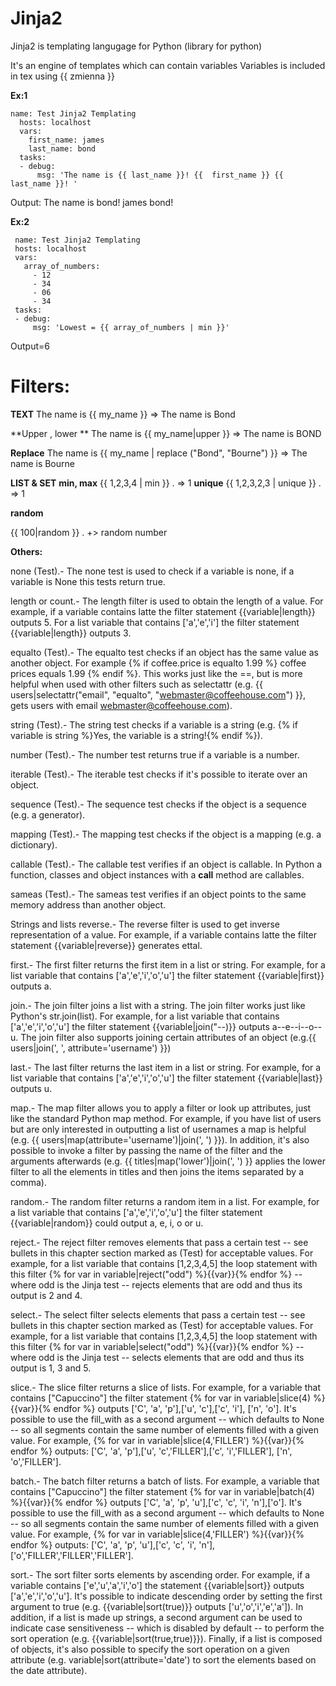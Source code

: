 # Jinja2

Jinja2 is templating langugage for Python (library for python)

It's an engine of templates which can contain variables
Variables is included in tex using {{ zmienna }}

**Ex:1**

```
name: Test Jinja2 Templating
  hosts: localhost
  vars:
    first_name: james
    last_name: bond
  tasks:
  - debug:
      msg: 'The name is {{ last_name }}! {{  first_name }} {{ last_name }}! '
 ```    
    
    
 Output: The name is bond! james bond!
 
 **Ex:2**
 
 ```
  name: Test Jinja2 Templating
  hosts: localhost
  vars:
    array_of_numbers:
      - 12
      - 34
      - 06
      - 34
  tasks:
  - debug:
      msg: 'Lowest = {{ array_of_numbers | min }}'
 ```
 
 Output=6
 
 # Filters:
 
 **TEXT**
 The name is {{ my_name }} => The name is Bond
 
 **Upper , lower **
 The name is {{ my_name|upper  }} => The name is BOND
 
 **Replace**
 The name is {{ my_name | replace ("Bond", "Bourne") }} => The name is Bourne
 
 
 **LIST & SET**
 **min, max**
  {{ 1,2,3,4 | min }} .  => 1
 **unique**
 {{ 1,2,3,2,3 | unique }} .  => 1
 
 **random**
 
 {{ 100|random }} .   +> random number
 
 
 
 
 **Others:**
 
 none (Test).- The none test is used to check if a variable is none, if a variable is None this tests return true.

length or count.- The length filter is used to obtain the length of a value. For example, if a variable contains latte the filter statement {{variable|length}} outputs 5. For a list variable that contains ['a','e','i'] the filter statement {{variable|length}} outputs 3.

equalto (Test).- The equalto test checks if an object has the same value as another object. For example {% if coffee.price is equalto 1.99 %} coffee prices equals 1.99 {% endif %}. This works just like the ==, but is more helpful when used with other filters such as selectattr (e.g. {{ users|selectattr("email", "equalto", "webmaster@coffeehouse.com") }}, gets users with email webmaster@coffeehouse.com).

string (Test).- The string test checks if a variable is a string (e.g. {% if variable is string %}Yes, the variable is a string!{% endif %}).

number (Test).- The number test returns true if a variable is a number.

iterable (Test).- The iterable test checks if it's possible to iterate over an object.

sequence (Test).- The sequence test checks if the object is a sequence (e.g. a generator).

mapping (Test).- The mapping test checks if the object is a mapping (e.g. a dictionary).

callable (Test).- The callable test verifies if an object is callable. In Python a function, classes and object instances with a __call__ method are callables.

sameas (Test).- The sameas test verifies if an object points to the same memory address than another object.

Strings and lists
reverse.- The reverse filter is used to get inverse representation of a value. For example, if a variable contains latte the filter statement {{variable|reverse}} generates ettal.

first.- The first filter returns the first item in a list or string. For example, for a list variable that contains ['a','e','i','o','u'] the filter statement {{variable|first}} outputs a.

join.- The join filter joins a list with a string. The join filter works just like Python's str.join(list). For example, for a list variable that contains ['a','e','i','o','u'] the filter statement {{variable|join("--)}} outputs a--e--i--o--u. The join filter also supports joining certain attributes of an object (e.g.{{ users|join(', ', attribute='username') }})

last.- The last filter returns the last item in a list or string. For example, for a list variable that contains ['a','e','i','o','u'] the filter statement {{variable|last}} outputs u.

map.- The map filter allows you to apply a filter or look up attributes, just like the standard Python map method. For example, if you have list of users but are only interested in outputting a list of usernames a map is helpful (e.g. {{ users|map(attribute='username')|join(', ') }}). In addition, it's also possible to invoke a filter by passing the name of the filter and the arguments afterwards (e.g. {{ titles|map('lower')|join(', ') }} applies the lower filter to all the elements in titles and then joins the items separated by a comma).

random.- The random filter returns a random item in a list. For example, for a list variable that contains ['a','e','i','o','u'] the filter statement {{variable|random}} could output a, e, i, o or u.

reject.- The reject filter removes elements that pass a certain test -- see bullets in this chapter section marked as (Test) for acceptable values. For example, for a list variable that contains [1,2,3,4,5] the loop statement with this filter {% for var in variable|reject("odd") %}{{var}}{% endfor %} -- where odd is the Jinja test -- rejects elements that are odd and thus its output is 2 and 4.

select.- The select filter selects elements that pass a certain test -- see bullets in this chapter section marked as (Test) for acceptable values. For example, for a list variable that contains [1,2,3,4,5] the loop statement with this filter {% for var in variable|select("odd") %}{{var}}{% endfor %} -- where odd is the Jinja test -- selects elements that are odd and thus its output is 1, 3 and 5.

slice.- The slice filter returns a slice of lists. For example, for a variable that contains ["Capuccino"] the filter statement {% for var in variable|slice(4) %}{{var}}{% endfor %} outputs ['C', 'a', 'p'],['u', 'c'],['c', 'i'], ['n', 'o']. It's possible to use the fill_with as a second argument -- which defaults to None -- so all segments contain the same number of elements filled with a given value. For example, {% for var in variable|slice(4,'FILLER') %}{{var}}{% endfor %} outputs: ['C', 'a', 'p'],['u', 'c','FILLER'],['c', 'i','FILLER'], ['n', 'o','FILLER'].

batch.- The batch filter returns a batch of lists. For example, a variable that contains ["Capuccino"] the filter statement {% for var in variable|batch(4) %}{{var}}{% endfor %} outputs ['C', 'a', 'p', 'u'],['c', 'c', 'i', 'n'],['o']. It's possible to use the fill_with as a second argument -- which defaults to None -- so all segments contain the same number of elements filled with a given value. For example, {% for var in variable|slice(4,'FILLER') %}{{var}}{% endfor %} outputs: ['C', 'a', 'p', 'u'],['c', 'c', 'i', 'n'],['o','FILLER','FILLER','FILLER'].

sort.- The sort filter sorts elements by ascending order. For example, if a variable contains ['e','u','a','i','o'] the statement {{variable|sort}} outputs ['a','e','i','o','u']. It's possible to indicate descending order by setting the first argument to true (e.g. {{variable|sort(true)}} outputs ['u','o','i','e','a']). In addition, if a list is made up strings, a second argument can be used to indicate case sensitiveness -- which is disabled by default -- to perform the sort operation (e.g. {{variable|sort(true,true)}}). Finally, if a list is composed of objects, it's also possible to specify the sort operation on a given attribute (e.g. variable|sort(attribute='date') to sort the elements based on the date attribute).


 
 
 
 
  
 

 
 
 
 
